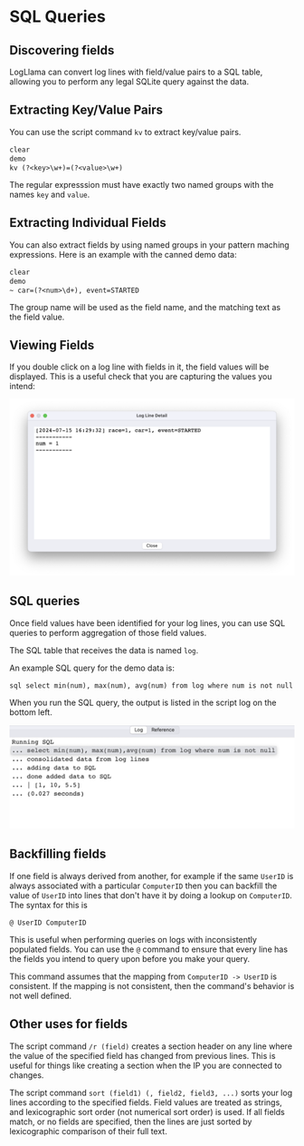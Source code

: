 # SQL Queries

## Discovering fields

LogLlama can convert log lines with field/value pairs to a SQL table, allowing you to perform any legal SQLite query against the data.


## Extracting Key/Value Pairs

You can use the script command `kv` to extract key/value pairs.

```
clear
demo
kv (?<key>\w+)=(?<value>\w+)
```

The regular expresssion must have exactly two named groups with the names `key` and `value`.


## Extracting Individual Fields

You can also extract fields by using named groups in your pattern maching expressions.  Here is an example with the canned demo data:

```
clear
demo
~ car=(?<num>\d+), event=STARTED
```

The group name will be used as the field name, and the matching text as the field value.

## Viewing Fields

If you double click on a log line with fields in it, the field values will be displayed.  This is a useful check that you are capturing the values you intend:

![Field Details](./images/field_1.png)

## SQL queries

Once field values have been identified for your log lines, you can use SQL queries to perform aggregation of those field values.

The SQL table that receives the data is named `log`.

An example SQL query for the demo data is:

```
sql select min(num), max(num), avg(num) from log where num is not null
```

When you run the SQL query, the output is listed in the script log on the bottom left.

![SQL Results](./images/field_2.png)

## Backfilling fields

If one field is always derived from another, for example if the same `UserID` is always associated with a particular `ComputerID` then you can backfill the value of `UserID` into lines that don't have it by doing a lookup on `ComputerID`.  The syntax for this is

```
@ UserID ComputerID
```

This is useful when performing queries on logs with inconsistently populated fields.  You can use the `@` command to ensure that every line has the fields you intend to query upon before you make your query.

This command assumes that the mapping from `ComputerID -> UserID` is consistent.  If the mapping is not consistent, then the command's behavior is not well defined.


## Other uses for fields

The script command `/r (field)` creates a section header on any line where the value of the specified field has changed from 
previous lines.  This is useful for things like creating a section when the IP you are connected to changes.

The script command `sort (field1) (, field2, field3, ...)` sorts your log lines according to the specified fields.  Field values are treated as strings,
and lexicographic sort order (not numerical sort order) is used.  If all fields match, or no fields are specified, then the lines are just sorted by lexicographic comparison of their full text.